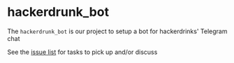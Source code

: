 # hackerdrunk_bot

The `hackerdrunk_bot` is our project to setup a bot for hackerdrinks' Telegram chat

See the [issue list](https://github.com/hackerdrinks-sg/hackerdrunk_bot/issues) for tasks to pick up and/or discuss
